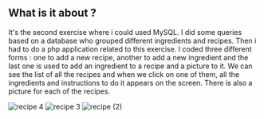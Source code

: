 ## What is it about ?
It's the second exercise where i could used MySQL. 
I did some queries based on a database who grouped different ingredients and recipes.
Then i had to do a php application related to this exercise. 
I coded three different forms : one to add a new recipe, another to add a new ingredient and the last one is used to add an ingredient to a recipe and a picture to it.
We can see the list of all the recipes and when we click on one of them, all the ingredients and instructions to do it appears on the screen. There is also a picture for each of the recipes.

![recipe 4](https://github.com/hjrayd/requetes_recettes/assets/164890959/048c137a-cb78-4082-8fca-8ea93b904d73)
![recipe 3](https://github.com/hjrayd/requetes_recettes/assets/164890959/862e4605-db49-483c-8ef0-c3449dbf4da4)
![recipe (2)](https://github.com/hjrayd/requetes_recettes/assets/164890959/dc07745a-9d83-484e-93ab-3ee3ca685210)
